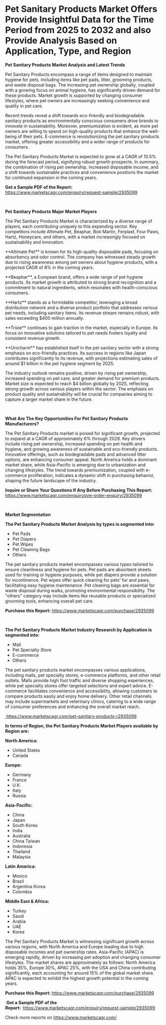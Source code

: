 <p><h1>Pet Sanitary Products Market Offers Provide Insightful Data for the Time Period from 2025 to 2032 and also Provide Analysis Based on Application, Type, and Region</h1></p><p><strong>Pet Sanitary Products Market Analysis and Latest Trends</strong></p>
<p><p>Pet Sanitary Products encompass a range of items designed to maintain hygiene for pets, including items like pet pads, litter, grooming products, and waste disposal bags. The increasing pet ownership globally, coupled with a growing focus on animal hygiene, has significantly driven demand for these products. Market growth is supported by changing consumer lifestyles, where pet owners are increasingly seeking convenience and quality in pet care.</p><p>Recent trends reveal a shift towards eco-friendly and biodegradable sanitary products as environmentally conscious consumers drive brands to innovate in sustainability. Moreover, premiumization is evident, as more pet owners are willing to spend on high-quality products that enhance the well-being of their pets. E-commerce is revolutionizing the pet sanitary products market, offering greater accessibility and a wider range of products for consumers.</p><p>The Pet Sanitary Products Market is expected to grow at a CAGR of 10.5% during the forecast period, signifying robust growth prospects. In summary, the combination of rising pet ownership, increased disposable income, and a shift towards sustainable practices and convenience positions the market for continued expansion in the coming years.</p></p>
<p><strong>Get a Sample PDF of the Report:&nbsp;</strong> <a href="https://www.marketscagr.com/enquiry/request-sample/2935099?utm_campaign=2924&utm_medium=2&utm_source=Github&utm_content=ia&utm_term=14032025&utm_id=pet-sanitary-products">https://www.marketscagr.com/enquiry/request-sample/2935099</a></p>
<p>&nbsp;</p>
<p><strong>Pet Sanitary Products Major Market Players</strong></p>
<p><p>The Pet Sanitary Products Market is characterized by a diverse range of players, each contributing uniquely to this expanding sector. Key competitors include Altimate Pet, Beaphar, Bob Martin, Ferplast, Four Paws, Hartz, Honeycare, and others, with a market increasingly focused on sustainability and innovation.</p><p>**Altimate Pet** is known for its high-quality disposable pads, focusing on absorbency and odor control. The company has witnessed steady growth due to rising awareness among pet owners about hygiene products, with a projected CAGR of 8% in the coming years.</p><p>**Beaphar**, a European brand, offers a wide range of pet hygiene products. Its market growth is attributed to strong brand recognition and a commitment to natural ingredients, which resonates with health-conscious consumers.</p><p>**Hartz** stands as a formidable competitor, leveraging a broad distribution network and a diverse product portfolio that addresses various pet needs, including sanitary items. Its revenue stream remains robust, with sales exceeding $400 million annually.</p><p>**Trixie** continues to gain traction in the market, especially in Europe. Its focus on innovative solutions tailored to pet needs fosters loyalty and consistent revenue growth.</p><p>**Unicharm** has established itself in the pet sanitary sector with a strong emphasis on eco-friendly practices. Its success in regions like Japan contributes significantly to its revenue, with projections estimating sales of around $1 billion in the pet hygiene segment by 2025.</p><p>The industry outlook remains positive, driven by rising pet ownership, increased spending on pet care, and greater demand for premium products. Market size is expected to reach $4 billion globally by 2025, reflecting strong growth across various players within the sector. The emphasis on product quality and sustainability will be crucial for companies aiming to capture a larger market share in the future.</p></p>
<p>&nbsp;</p>
<p><strong>What Are The Key Opportunities For Pet Sanitary Products Manufacturers?</strong></p>
<p><p>The Pet Sanitary Products market is poised for significant growth, projected to expand at a CAGR of approximately 6% through 2028. Key drivers include rising pet ownership, increased spending on pet health and hygiene, and growing awareness of sustainable and eco-friendly products. Innovative offerings, such as biodegradable pads and advanced litter options, are enhancing consumer appeal. North America holds a dominant market share, while Asia-Pacific is emerging due to urbanization and changing lifestyles. The trend towards premiumization, coupled with e-commerce proliferation, indicates a dynamic shift in purchasing behavior, shaping the future landscape of the industry.</p></p>
<p><strong>Inquire or Share Your Questions If Any Before Purchasing This Report:</strong> <a href="https://www.marketscagr.com/enquiry/pre-order-enquiry/2935099?utm_campaign=2924&utm_medium=2&utm_source=Github&utm_content=ia&utm_term=14032025&utm_id=pet-sanitary-products">https://www.marketscagr.com/enquiry/pre-order-enquiry/2935099</a></p>
<p>&nbsp;</p>
<p><strong>Market Segmentation</strong></p>
<p><strong>The Pet Sanitary Products Market Analysis by types is segmented into:</strong></p>
<p><ul><li>Pet Pads</li><li>Pet Diapers</li><li>Pet Wipes</li><li>Pet Cleaning Bags</li><li>Others</li></ul></p>
<p><p>The pet sanitary products market encompasses various types tailored to ensure cleanliness and hygiene for pets. Pet pads are absorbent sheets used for training or hygiene purposes, while pet diapers provide a solution for incontinence. Pet wipes offer quick cleaning for pets' fur and paws, facilitating easy hygiene maintenance. Pet cleaning bags are essential for waste disposal during walks, promoting environmental responsibility. The "others" category may include items like reusable products or specialized grooming tools, enhancing overall pet care.</p></p>
<p><strong>Purchase this Report:&nbsp;</strong><a href="https://www.marketscagr.com/purchase/2935099?utm_campaign=2924&utm_medium=2&utm_source=Github&utm_content=ia&utm_term=14032025&utm_id=pet-sanitary-products">https://www.marketscagr.com/purchase/2935099</a></p>
<p>&nbsp;</p>
<p><strong>The Pet Sanitary Products Market Industry Research by Application is segmented into:</strong></p>
<p><ul><li>Mall</li><li>Pet Specialty Store</li><li>E-commerce</li><li>Others</li></ul></p>
<p><p>The pet sanitary products market encompasses various applications, including malls, pet specialty stores, e-commerce platforms, and other retail outlets. Malls provide high foot traffic and diverse shopping experiences, while pet specialty stores offer targeted selections and expert advice. E-commerce facilitates convenience and accessibility, allowing customers to compare products easily and enjoy home delivery. Other retail channels may include supermarkets and veterinary clinics, catering to a wide range of consumer preferences and enhancing the overall market reach.</p></p>
<p><a href="https://www.marketscagr.com/pet-sanitary-products-r2935099?utm_campaign=2924&utm_medium=2&utm_source=Github&utm_content=ia&utm_term=14032025&utm_id=pet-sanitary-products">&nbsp;https://www.marketscagr.com/pet-sanitary-products-r2935099</a></p>
<p><strong>In terms of Region, the Pet Sanitary Products Market Players available by Region are:</strong></p>
<p>
    <p> <strong> North America: </strong>
        <ul>
            <li>United States</li>
            <li>Canada</li>
        </ul>
        </p> 
    <p> <strong> Europe: </strong>
        <ul>
            <li>Germany</li>
            <li>France</li>
            <li>U.K.</li>
            <li>Italy</li>
            <li>Russia</li>
        </ul>
        </p> 
    <p> <strong> Asia-Pacific: </strong>
        <ul>
            <li>China</li>
            <li>Japan</li>
            <li>South Korea</li>
            <li>India</li>
            <li>Australia</li>
            <li>China Taiwan</li>
            <li>Indonesia</li>
            <li>Thailand</li>
            <li>Malaysia</li>
        </ul>
        </p> 
    <p> <strong> Latin America: </strong>
        <ul>
            <li>Mexico</li>
            <li>Brazil</li>
            <li>Argentina Korea</li>
            <li>Colombia</li>
        </ul>
        </p> 
    <p> <strong> Middle East & Africa: </strong>
        <ul>
            <li>Turkey</li>
            <li>Saudi</li>
            <li>Arabia</li>
            <li>UAE</li>
            <li>Korea</li>
        </ul>
    </p>
    </p>
<p><p>The Pet Sanitary Products Market is witnessing significant growth across various regions, with North America and Europe leading due to high disposable incomes and pet ownership rates. Asia-Pacific (APAC) is emerging rapidly, driven by increasing pet adoption and changing consumer lifestyles. The market shares are approximately as follows: North America holds 35%, Europe 30%, APAC 25%, with the USA and China contributing significantly, each accounting for around 15% of the global market share. APAC is expected to exhibit the highest growth potential in the coming years.</p></p>
<p><strong>Purchase this Report: </strong><a href="https://www.marketscagr.com/purchase/2935099?utm_campaign=2924&utm_medium=2&utm_source=Github&utm_content=ia&utm_term=14032025&utm_id=pet-sanitary-products">https://www.marketscagr.com/purchase/2935099</a></p>
<p>&nbsp;<strong>Get a Sample PDF of the Report:&nbsp;&nbsp;</strong><a href="https://www.marketscagr.com/enquiry/request-sample/2935099?utm_campaign=2924&utm_medium=2&utm_source=Github&utm_content=ia&utm_term=14032025&utm_id=pet-sanitary-products">https://www.marketscagr.com/enquiry/request-sample/2935099</a></p>
<p><strong></strong></p>
<p>Check more reports on <a href="https://www.marketscagr.com/?utm_campaign=2924&utm_medium=2&utm_source=Github&utm_content=ia&utm_term=14032025&utm_id=pet-sanitary-products">https://www.marketscagr.com/</a></p>